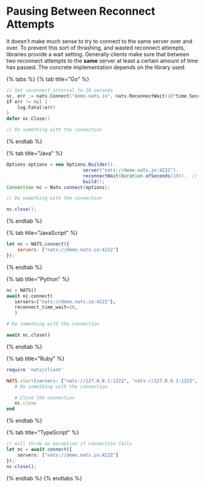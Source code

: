 # Pausing Between Reconnect Attempts

It doesn’t make much sense to try to connect to the same server over and over. To prevent this sort of thrashing, and wasted reconnect attempts, libraries provide a wait setting. Generally clients make sure that between two reconnect attempts to the **same** server at least a certain amount of time has passed. The concrete implementation depends on the library used.

{% tabs %}
{% tab title="Go" %}
```go
// Set reconnect interval to 10 seconds
nc, err := nats.Connect("demo.nats.io", nats.ReconnectWait(10*time.Second))
if err != nil {
    log.Fatal(err)
}
defer nc.Close()

// Do something with the connection
```
{% endtab %}

{% tab title="Java" %}
```java
Options options = new Options.Builder().
                            server("nats://demo.nats.io:4222").
                            reconnectWait(Duration.ofSeconds(10)).  // Set Reconnect Wait
                            build();
Connection nc = Nats.connect(options);

// Do something with the connection

nc.close();
```
{% endtab %}

{% tab title="JavaScript" %}
```javascript
let nc = NATS.connect({
    servers: ["nats://demo.nats.io:4222"]
});
```
{% endtab %}

{% tab title="Python" %}
```python
nc = NATS()
await nc.connect(
   servers=["nats://demo.nats.io:4222"],
   reconnect_time_wait=10,
   )

# Do something with the connection

await nc.close()
```
{% endtab %}

{% tab title="Ruby" %}
```ruby
require 'nats/client'

NATS.start(servers: ["nats://127.0.0.1:1222", "nats://127.0.0.1:1223", "nats://127.0.0.1:1224"], reconnect_time_wait: 10) do |nc|
   # Do something with the connection

   # Close the connection
   nc.close
end
```
{% endtab %}

{% tab title="TypeScript" %}
```typescript
// will throw an exception if connection fails
let nc = await connect({
    servers: ["nats://demo.nats.io:4222"]
});
nc.close();
```
{% endtab %}
{% endtabs %}

